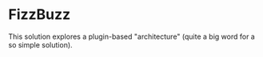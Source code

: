 # FizzBuzz

This solution explores a plugin-based "architecture" (quite a big word for a so simple solution).
